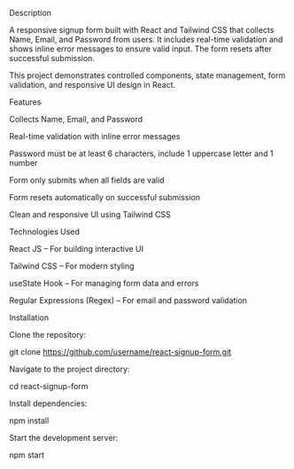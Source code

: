 Description

A responsive signup form built with React and Tailwind CSS that collects Name, Email, and Password from users. It includes real-time validation and shows inline error messages to ensure valid input. The form resets after successful submission.

This project demonstrates controlled components, state management, form validation, and responsive UI design in React.

Features

Collects Name, Email, and Password

Real-time validation with inline error messages

Password must be at least 6 characters, include 1 uppercase letter and 1 number

Form only submits when all fields are valid

Form resets automatically on successful submission

Clean and responsive UI using Tailwind CSS

Technologies Used

React JS – For building interactive UI

Tailwind CSS – For modern styling

useState Hook – For managing form data and errors

Regular Expressions (Regex) – For email and password validation

Installation

Clone the repository:

git clone https://github.com/username/react-signup-form.git


Navigate to the project directory:

cd react-signup-form


Install dependencies:

npm install


Start the development server:

npm start
